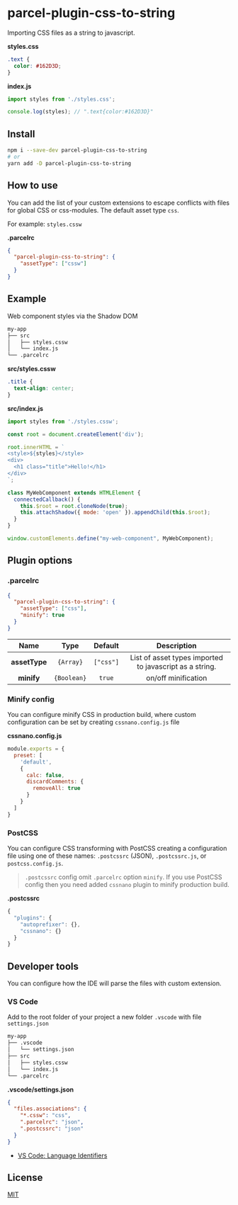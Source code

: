 # parcel-plugin-css-to-string
Importing CSS files as a string to javascript.

**styles.css**
```css
.text {
  color: #162D3D;
}
```
**index.js**
```js
import styles from './styles.css';

console.log(styles); // ".text{color:#162D3D}"
```

## Install
```bash
npm i --save-dev parcel-plugin-css-to-string
# or
yarn add -D parcel-plugin-css-to-string
```

## How to use
You can add the list of your custom extensions to escape conflicts with files for global CSS or css-modules. The default asset type `css`.

For example: `styles.cssw`

**.parcelrc**
```json
{
  "parcel-plugin-css-to-string": {
    "assetType": ["cssw"]
  }
}
```

## Example
Web component styles via the Shadow DOM
```bash
my-app
├── src
│   ├── styles.cssw
│   └── index.js
└── .parcelrc
```

**src/styles.cssw**
```css
.title {
  text-align: center;
}
```
**src/index.js**
```js
import styles from './styles.cssw';

const root = document.createElement('div');

root.innerHTML = `
<style>${styles}</style>
<div>
  <h1 class="title">Hello!</h1>
</div>
`;

class MyWebComponent extends HTMLElement {
  connectedCallback() {
    this.$root = root.cloneNode(true);
    this.attachShadow({ mode: 'open' }).appendChild(this.$root);
  }
}

window.customElements.define("my-web-component", MyWebComponent);
```

## Plugin options
### .parcelrc
```json
{
  "parcel-plugin-css-to-string": {
    "assetType": ["css"],
    "minify": true
  }
}
```
|    Name          |   Type      | Default    | Description |
|:----------------:|:-----------:|:----------:|:-----------:|
| **assetType**    | `{Array}`   |  `["css"]` | List of asset types imported to javascript as a string.
|  **minify**      | `{Boolean}` |  `true`    | on/off minification

### Minify config
You can configure minify CSS in production build, where custom configuration can be set by creating `cssnano.config.js` file

**cssnano.config.js**
```js
module.exports = {
  preset: [
    'default',
    {
      calc: false,
      discardComments: {
        removeAll: true
      }
    }
  ]
}
```

### PostCSS
You can configure CSS transforming with PostCSS creating a configuration file using one of these names: `.postcssrc` (JSON), `.postcssrc.js`, or `postcss.config.js`.

> `.postcssrc` config omit `.parcelrc` option `minify`. If you use PostCSS config then you need added `cssnano` plugin to minify production build.

**.postcssrc**
```js
{
  "plugins": {
    "autoprefixer": {},
    "cssnano": {}
  }
}
```

## Developer tools
You can configure how the IDE will parse the files with custom extension.

### VS Code
Add to the root folder of your project a new folder `.vscode` with file `settings.json`
```bash
my-app
├── .vscode
│   └── settings.json
├── src
│   ├── styles.cssw
│   └── index.js
└── .parcelrc
```
**.vscode/settings.json**
```json
{
  "files.associations": {
    "*.cssw": "css",
    ".parcelrc": "json",
    ".postcssrc": "json"
  }
}
```
- [VS Code: Language Identifiers](https://code.visualstudio.com/docs/languages/identifiers)

## License
[MIT](./LICENSE)

